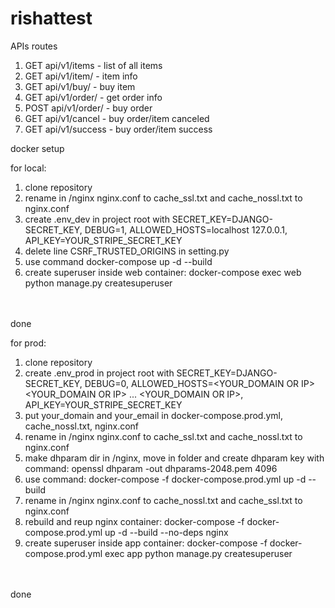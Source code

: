 # rishattest

APIs routes

1) GET api/v1/items - list of all items
2) GET api/v1/item/<itemId> - item info
3) GET api/v1/buy/<itemId> - buy item
4) GET api/v1/order/<orderId> - get order info
5) POST api/v1/order/<orderId> - buy order
6) GET api/v1/cancel - buy order/item canceled
7) GET api/v1/success - buy order/item success



docker setup

for local:
1) clone repository
2) rename in /nginx nginx.conf to cache_ssl.txt and cache_nossl.txt to nginx.conf
3) create .env_dev in project root with SECRET_KEY=DJANGO-SECRET_KEY, DEBUG=1, ALLOWED_HOSTS=localhost 127.0.0.1, API_KEY=YOUR_STRIPE_SECRET_KEY
4) delete line CSRF_TRUSTED_ORIGINS in setting.py
5) use command docker-compose up -d --build
6) create superuser inside web container: docker-compose exec web python manage.py createsuperuser
<br>
<br>
done

for prod:
1) clone repository
2) create .env_prod in project root with SECRET_KEY=DJANGO-SECRET_KEY, DEBUG=0, ALLOWED_HOSTS=<YOUR_DOMAIN OR IP> <YOUR_DOMAIN OR IP> ... <YOUR_DOMAIN OR IP>, API_KEY=YOUR_STRIPE_SECRET_KEY
3) put your_domain and your_email in docker-compose.prod.yml, cache_nossl.txt, nginx.conf
4) rename in /nginx nginx.conf to cache_ssl.txt and cache_nossl.txt to nginx.conf
5) make dhparam dir in /nginx, move in folder and create dhparam key with command: openssl dhparam -out dhparams-2048.pem 4096
6) use command: docker-compose -f docker-compose.prod.yml up -d --build
7) rename in /nginx nginx.conf to cache_nossl.txt and cache_ssl.txt to nginx.conf
8) rebuild and reup nginx container: docker-compose -f docker-compose.prod.yml up -d --build --no-deps nginx
9) create superuser inside app container: docker-compose -f docker-compose.prod.yml exec app python manage.py createsuperuser
<br>
<br>
done